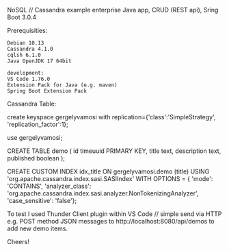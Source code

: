 NoSQL // Cassandra example enterprise Java app, CRUD (REST api), Sring Boot 3.0.4



Prerequisities:

    Debian 10.13
    Cassandra 4.1.0
    cqlsh 6.1.0
    Java OpenJDK 17 64bit

    development:
    VS Code 1.76.0
    Extension Pack for Java (e.g. maven)
    Spring Boot Extension Pack



Cassandra Table:

create keyspace gergelyvamosi with replication={'class':'SimpleStrategy', 'replication_factor':1};

use gergelyvamosi;

CREATE TABLE demo (
   id timeuuid PRIMARY KEY,
   title text,
   description text,
   published boolean
);

CREATE CUSTOM INDEX idx_title ON gergelyvamosi.demo (title) 
USING 'org.apache.cassandra.index.sasi.SASIIndex' 
WITH OPTIONS = {
'mode': 'CONTAINS', 
'analyzer_class': 'org.apache.cassandra.index.sasi.analyzer.NonTokenizingAnalyzer', 
'case_sensitive': 'false'};



To test I used Thunder Client plugin within VS Code // simple send via HTTP e.g. POST method JSON messages to http://localhost:8080/api/demos to add new demo items.

Cheers!